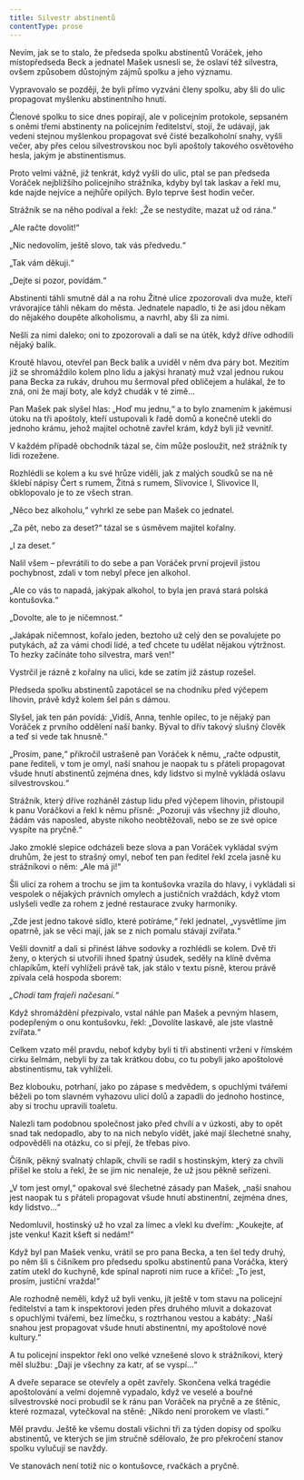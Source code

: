 ```yaml
---
title: Silvestr abstinentů
contentType: prose
---
```


<section>

Nevím, jak se to stalo, že předseda spolku abstinentů Voráček, jeho místopředseda Beck a jednatel Mašek usnesli se, že oslaví též silvestra, ovšem způsobem důstojným zájmů spolku a jeho významu.

Vypravovalo se později, že byli přímo vyzváni členy spolku, aby šli do ulic propagovat myšlenku abstinentního hnutí.

Členové spolku to sice dnes popírají, ale v policejním protokole, sepsaném s oněmi třemi abstinenty na policejním ředitelství, stojí, že udávají, jak vedeni stejnou myšlenkou propagovat své čisté bezalkoholní snahy, vyšli večer, aby přes celou silvestrovskou noc byli apoštoly takového osvětového hesla, jakým je abstinentismus.

Proto velmi vážně, již tenkrát, když vyšli do ulic, ptal se pan předseda Voráček nejbližšího policejního strážníka, kdyby byl tak laskav a řekl mu, kde najde nejvíce a nejhůře opilých. Bylo teprve šest hodin večer.

Strážník se na něho podíval a řekl: „Že se nestydíte, mazat už od rána.“

„Ale račte dovolit!“

„Nic nedovolím, ještě slovo, tak vás předvedu.“

„Tak vám děkuji.“

„Dejte si pozor, povídám.“

Abstinenti táhli smutně dál a na rohu Žitné ulice zpozorovali dva muže, kteří vrávorajíce táhli někam do města. Jednatele napadlo, ti že asi jdou někam do nějakého doupěte alkoholismu, a navrhl, aby šli za nimi.

Nešli za nimi daleko; oni to zpozorovali a dali se na útěk, když dříve odhodili nějaký balík.

Kroutě hlavou, otevřel pan Beck balík a uviděl v něm dva páry bot. Mezitím již se shromáždilo kolem plno lidu a jakýsi hranatý muž vzal jednou rukou pana Becka za rukáv, druhou mu šermoval před obličejem a hulákal, že to zná, oni že mají boty, ale když chudák v té zimě…

Pan Mašek pak slyšel hlas: „Hoď mu jednu,“ a to bylo znamením k jakémusi útoku na tři apoštoly, kteří ustupovali k řadě domů a konečně utekli do jednoho krámu, jehož majitel ochotně zavřel krám, když byli již vevnitř.

V každém případě obchodník tázal se, čím může posloužit, než strážník ty lidi rozežene.

Rozhlédli se kolem a ku své hrůze viděli, jak z malých soudků se na ně šklebí nápisy Čert s rumem, Žitná s rumem, Slivovice I, Slivovice II, obklopovalo je to ze všech stran.

„Něco bez alkoholu,“ vyhrkl ze sebe pan Mašek co jednatel.

„Za pět, nebo za deset?“ tázal se s úsměvem majitel kořalny.

„I za deset.“

Nalil všem – převrátili to do sebe a pan Voráček první projevil jistou pochybnost, zdali v tom nebyl přece jen alkohol.

„Ale co vás to napadá, jakýpak alkohol, to byla jen pravá stará polská kontušovka.“

„Dovolte, ale to je ničemnost.“

„Jakápak ničemnost, kořalo jeden, beztoho už celý den se povalujete po putykách, až za vámi chodí lidé, a teď chcete tu udělat nějakou výtržnost. To hezky začínáte toho silvestra, marš ven!“

Vystrčil je rázně z kořalny na ulici, kde se zatím již zástup rozešel.

Předseda spolku abstinentů zapotácel se na chodníku před výčepem lihovin, právě když kolem šel pán s dámou.

Slyšel, jak ten pán povídá: „Vidíš, Anna, tenhle opilec, to je nějaký pan Voráček z prvního oddělení naší banky. Býval to dřív takový slušný člověk a teď si vede tak hnusně.“

„Prosím, pane,“ přikročil ustrašeně pan Voráček k němu, „račte odpustit, pane řediteli, v tom je omyl, naší snahou je naopak tu s přáteli propagovat všude hnutí abstinentů zejména dnes, kdy lidstvo si mylně vykládá oslavu silvestrovskou.“

Strážník, který dříve rozháněl zástup lidu před výčepem lihovin, přistoupil k panu Voráčkovi a řekl k němu přísně: „Pozoruji vás všechny již dlouho, žádám vás naposled, abyste nikoho neobtěžovali, nebo se ze své opice vyspíte na pryčně.“

Jako zmoklé slepice odcházeli beze slova a pan Voráček vykládal svým druhům, že jest to strašný omyl, neboť ten pan ředitel řekl zcela jasně ku strážníkovi o něm: „Ale má ji!“

Šli ulicí za rohem a trochu se jim ta kontušovka vrazila do hlavy, i vykládali si vespolek o nějakých právních omylech a justičních vraždách, když vtom uslyšeli vedle za rohem z jedné restaurace zvuky harmoniky.

„Zde jest jedno takové sídlo, které potíráme,“ řekl jednatel, „vysvětlíme jim opatrně, jak se věci mají, jak se z nich pomalu stávají zvířata.“

Vešli dovnitř a dali si přinést láhve sodovky a rozhlédli se kolem. Dvě tři ženy, o kterých si utvořili ihned špatný úsudek, seděly na klíně dvěma chlapíkům, kteří vyhlíželi právě tak, jak stálo v textu písně, kterou právě zpívala celá hospoda sborem:

</section>

<section>

_„Chodí tam frajeři načesaní.“_

</section>

<section>

Když shromáždění přezpívalo, vstal náhle pan Mašek a pevným hlasem, podepřeným o onu kontušovku, řekl: „Dovolíte laskavě, ale jste vlastně zvířata.“

Celkem vzato měl pravdu, neboť kdyby byli ti tři abstinenti vrže­ni v římském cirku šelmám, nebyli by za tak krátkou dobu, co tu pobyli jako apoštolové abstinentismu, tak vyhlíželi.

Bez klobouku, potrhaní, jako po zápase s medvědem, s opuchlými tvářemi běželi po tom slavném vyhazovu ulicí dolů a zapadli do jednoho hostince, aby si trochu upravili toaletu.

Nalezli tam podobnou společnost jako před chvílí a v úzkosti, aby to opět snad tak nedopadlo, aby to na nich nebylo vidět, jaké mají šlechetné snahy, odpověděli na otázku, co si přejí, že třebas pivo.

Číšník, pěkný svalnatý chlapík, chvíli se radil s hostinským, který za chvíli přišel ke stolu a řekl, že se jim nic nenaleje, že už jsou pěkně seřízeni.

„V tom jest omyl,“ opakoval své šlechetné zásady pan Mašek, „naší snahou jest naopak tu s přáteli propagovat všude hnutí absti­nentní, zejména dnes, kdy lidstvo…“

Nedomluvil, hostinský už ho vzal za límec a vlekl ku dveřím: „Koukejte, ať jste venku! Kazit kšeft si nedám!“

Když byl pan Mašek venku, vrátil se pro pana Becka, a ten šel tedy druhý, po něm šli s číšníkem pro předsedu spolku abstinentů pana Voráčka, který zatím utekl do kuchyně, kde spínal naproti nim ruce a křičel: „To jest, prosím, justiční vražda!“

Ale rozhodně neměli, když už byli venku, jít ještě v tom stavu na policejní ředitelství a tam k inspektorovi jeden přes druhého mluvit a dokazovat s opuchlými tvářemi, bez límečku, s roztrhanou vestou a kabáty: „Naší snahou jest propagovat všude hnutí abstinentní, my apoštolové nové kultury.“

A tu policejní inspektor řekl ono velké vznešené slovo k strážníkovi, který měl službu: „Dají je všechny za katr, ať se vyspí…“

A dveře separace se otevřely a opět zavřely. Skončena velká tragédie apoštolování a velmi dojemně vypadalo, když ve veselé a bouřné silvestrovské noci probudil se k ránu pan Voráček na pryčně a ze štěnic, které rozmazal, vytečkoval na stěně: „Nikdo není prorokem ve vlasti.“

Měl pravdu. Ještě ke všemu dostali všichni tři za týden dopisy od spolku abstinentů, ve kterých se jim stručně sdělovalo, že pro překročení stanov spolku vylučují se navždy.

Ve stanovách není totiž nic o kontušovce, rvačkách a pryčně.

</section>
